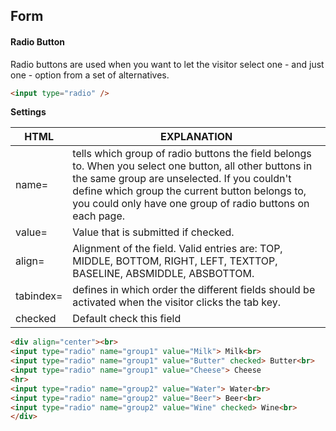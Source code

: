 ## Form

#### Radio Button
Radio buttons are used when you want to let the visitor select one - and just one - option from a set of alternatives.
```html
<input type="radio" />
```

**Settings**

|HTML|EXPLANATION|
|---|---|
|name=|tells which group of radio buttons the field belongs to. When you select one button, all other buttons in the same group are unselected. If you couldn't define which group the current button belongs to, you could only have one group of radio buttons on each page.|
|value=|Value that is submitted if checked.|
|align=|Alignment of the field. Valid entries are: TOP, MIDDLE, BOTTOM, RIGHT, LEFT, TEXTTOP, BASELINE, ABSMIDDLE, ABSBOTTOM.|
|tabindex=|defines in which order the different fields should be activated when the visitor clicks the tab key.|
|checked|Default check this field|
```html
<div align="center"><br>
<input type="radio" name="group1" value="Milk"> Milk<br>
<input type="radio" name="group1" value="Butter" checked> Butter<br>
<input type="radio" name="group1" value="Cheese"> Cheese
<hr>
<input type="radio" name="group2" value="Water"> Water<br>
<input type="radio" name="group2" value="Beer"> Beer<br>
<input type="radio" name="group2" value="Wine" checked> Wine<br>
</div>
```
